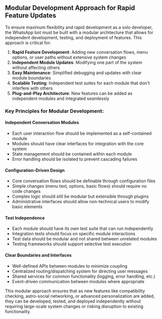## Modular Development Approach for Rapid Feature Updates

To ensure maximum flexibility and rapid development as a solo developer, the WhatsApp bot must be built with a modular architecture that allows for independent development, testing, and deployment of features. This approach is critical for:

1. **Rapid Feature Development**: Adding new conversation flows, menu options, or user paths without extensive system changes
2. **Independent Module Updates**: Modifying one part of the system without affecting others
3. **Easy Maintenance**: Simplified debugging and updates with clear module boundaries
4. **Scalable Testing**: Independent test suites for each module that don't interfere with others
5. **Plug-and-Play Architecture**: New features can be added as independent modules and integrated seamlessly

### Key Principles for Modular Development:

#### Independent Conversation Modules

- Each user interaction flow should be implemented as a self-contained module
- Modules should have clear interfaces for integration with the core system
- State management should be contained within each module
- Error handling should be isolated to prevent cascading failures

#### Configuration-Driven Design

- Core conversation flows should be definable through configuration files
- Simple changes (menu text, options, basic flows) should require no code changes
- Complex logic should still be modular but extensible through plugins
- Administrative interfaces should allow non-technical users to modify basic elements

#### Test Independence

- Each module should have its own test suite that can run independently
- Integration tests should focus on specific module interactions
- Test data should be modular and not shared between unrelated modules
- Testing frameworks should support selective test execution

#### Clear Boundaries and Interfaces

- Well-defined APIs between modules to minimize coupling
- Centralized routing/dispatching system for directing user messages
- Shared services for common functionality (logging, error handling, etc.)
- Event-driven communication between modules where appropriate

This modular approach ensures that as new features like compatibility checking, astro-social networking, or advanced personalization are added, they can be developed, tested, and deployed independently without requiring large-scale system changes or risking disruption to existing functionality.
